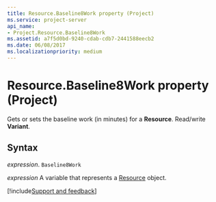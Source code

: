 ```yaml
---
title: Resource.Baseline8Work property (Project)
ms.service: project-server
api_name:
- Project.Resource.Baseline8Work
ms.assetid: a7f5d0bd-9240-cdab-cdb7-2441588eecb2
ms.date: 06/08/2017
ms.localizationpriority: medium
---
```



# Resource.Baseline8Work property (Project)

Gets or sets the baseline work (in minutes) for a **Resource**. Read/write **Variant**.


## Syntax

_expression_. `Baseline8Work`

_expression_ A variable that represents a [Resource](./Project.Resource.md) object.

[!include[Support and feedback](~/includes/feedback-boilerplate.md)]